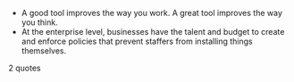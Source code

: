  - A good tool improves the way you work. A great tool improves the way you think.
 - At the enterprise level, businesses have the talent and budget to create and enforce policies that prevent staffers from installing things themselves.

2 quotes